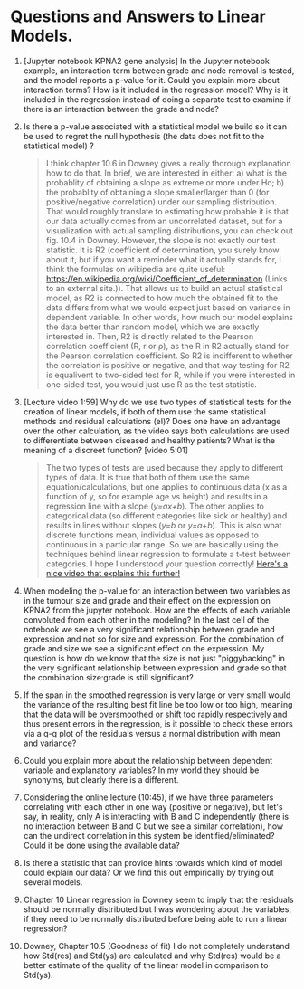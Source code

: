 # Questions and Answers to Linear Models.

1. [Jupyter notebook KPNA2 gene analysis] 
In the Jupyter notebook example, an interaction term between grade and node removal is tested, and the model reports a p-value for it. Could you explain more about interaction terms? How is it included in the regression model? Why is it included in the regression instead of doing a separate test to examine if there is an interaction between the grade and node?

1. Is there a p-value associated with a statistical model we build so it can be used to regret the null hypothesis (the data does not fit to the statistical model) ?
   > I think chapter 10.6 in Downey gives a really thorough explanation how to do that. In brief, we are interested in either:
   > a) what is the probablity of obtaining a slope as extreme or more under Ho;
   > b) the probablity of obtaining a slope smaller/larger than 0 (for positive/negative correlation) under our sampling distribution. That would roughly translate to estimating how probable it is that our data actually comes from an uncorrelated dataset, but for a visualization with actual sampling distributions, you can check out fig. 10.4 in Downey.
   > However, the slope is not exactly our test statistic. It is R2 (coefficient of determination, you surely know about it, but if you want a reminder what it actually stands for, I think the formulas on wikipedia are quite useful: https://en.wikipedia.org/wiki/Coefficient_of_determination (Links to an external site.)). That allows us to build an actual statistical model, as R2 is connected to how much the obtained fit to the data differs from what we would expect just based on variance in dependent variable. In other words, how much our model explains the data better than random model, which we are exactly interested in. Then, R2 is directly related to the Pearson correlation coefficient (R, r or ρ), as the R in R2 actually stand for the Pearson correlation coefficient. So R2 is indifferent to whether the correlation is positive or negative, and that way testing for R2 is equalivent to two-sided test for R, while if you were interested in one-sided test, you would just use R as the test statistic.

1. [Lecture video 1:59]
   Why do we use two types of statistical tests for the creation of linear models, if both of them use the same statistical methods and residual calculations (eI)? Does one have an advantage over the other calculation, as the video says both calculations are used to differentiate between diseased and healthy patients? What is the meaning of a discreet function? [video 5:01]
   > The two types of tests are used because they apply to different types of data. It is true that both of them use the same equation/calculations, but one applies to continuous data (x as a function of y, so for example age vs height) and results in a regression line with a slope (*y=ax+b*). The other applies to categorical data (so different categories like sick or healthy) and results in lines without slopes (*y=b* or *y=a+b*). This is also what discrete functions mean, individual values as opposed to continuous in a particular range. So we are basically using the techniques behind linear regression to formulate a t-test between categories. I hope I understood your question correctly! [Here's a nice video that explains this further!](https://www.youtube.com/watch?v=NF5_btOaCig&t=610s&ab_channel=StatQuestwithJoshStarmer)

1. When modeling the p-value for an interaction between two variables as in the tumour size and grade and their effect on the expression on KPNA2 from the jupyter notebook. How are the effects of each variable convoluted from each other in the modeling? In the last cell of the notebook we see a very significant relationship between grade and expression and not so for size and expression. For the combination of grade and size we see a significant effect on the expression. My question is how do we know that the size is not just "piggybacking" in the very significant relationship between expression and grade so that the combination size:grade is still significant? 

1. If the span in the smoothed regression is very large or very small would the variance of the resulting best fit line be too low or too high, meaning that the data will be oversmoothed or shift too rapidly respectively and thus present errors in the regression, is it possible to check these errors via a q-q plot of the residuals versus a normal distribution with mean and variance?

1. Could you explain more about the relationship between dependent variable and explanatory variables? In my world they should be synonyms, but clearly there is a different. 

1. Considering the online lecture (10:45), if we have three parameters correlating with each other in one way (positive or negative), but let's say, in reality, only A is interacting with B and C independently (there is no interaction between B and C but we see a similar correlation), how can the undirect correlation in this system be identified/eliminated? Could it be done using the available data? 

1. Is there a statistic that can provide hints towards which kind of model could explain our data? Or we find this out empirically by trying out several models.

1. Chapter 10 Linear regression in Downey seem to imply that the residuals should be normally distributed but I was wondering about the variables, if they need to be normally distributed before being able to run a linear regression?

1. Downey, Chapter 10.5 (Goodness of fit)
I do not completely understand how Std(res) and Std(ys) are calculated and why Std(res) would be a better estimate of the quality of the linear model in comparison to Std(ys).